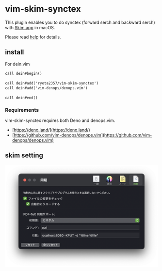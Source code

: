 # vim-skim-synctex

This plugin enables you to do synctex (forward serch and backward serch) with [Skim.app](https://skim-app.sourceforge.io/) in macOS.

Please read [help](doc/synctex.txt) for details.

## install

For dein.vim

```vim
call dein#begin()

call dein#add('ryota2357/vim-skim-synctex')
call dein#add('vim-denops/denops.vim')

call dein#end()
```

### Requirements

vim-skim-synctex requires both Deno and denops.vim.

- [https://deno.land/](https://deno.land/)
- [https://github.com/vim-denops/denops.vim](https://github.com/vim-denops/denops.vim)

## skim setting

![skimの設定](https://github.com/ryota2357/vim-skim-synctex/blob/images/skim-setting.png)
